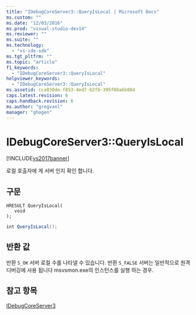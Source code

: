 ```yaml
---
title: "IDebugCoreServer3::QueryIsLocal | Microsoft Docs"
ms.custom: ""
ms.date: "12/03/2016"
ms.prod: "visual-studio-dev14"
ms.reviewer: ""
ms.suite: ""
ms.technology: 
  - "vs-ide-sdk"
ms.tgt_pltfrm: ""
ms.topic: "article"
f1_keywords: 
  - "IDebugCoreServer3::QueryIsLocal"
helpviewer_keywords: 
  - "IDebugCoreServer3::QueryIsLocal"
ms.assetid: cca030de-f853-4ed7-b2fb-395f08a6b884
caps.latest.revision: 6
caps.handback.revision: 6
ms.author: "gregvanl"
manager: "ghogen"
---
```

# IDebugCoreServer3::QueryIsLocal
[!INCLUDE[vs2017banner](../../../code-quality/includes/vs2017banner.md)]

로컬 호출자에 게 서버 인지 확인 합니다.  
  
## 구문  
  
```cpp#  
HRESULT QueryIsLocal(  
   void  
);  
```  
  
```c#  
int QueryIsLocal();  
```  
  
## 반환 값  
 반환 `S_OK` 서버 로컬 수를 나타낼 수 있습니다.  반환 `S_FALSE` 서버는 일반적으로 원격 디버깅에 사용 됩니다 msvsmon.exe의 인스턴스를 실행 하는 경우.  
  
## 참고 항목  
 [IDebugCoreServer3](../../../extensibility/debugger/reference/idebugcoreserver3.md)